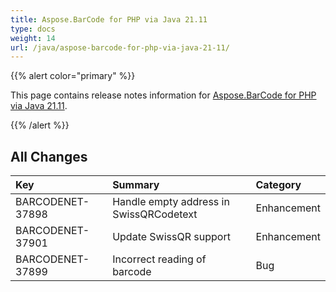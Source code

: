 ```yaml
---
title: Aspose.BarCode for PHP via Java 21.11
type: docs
weight: 14
url: /java/aspose-barcode-for-php-via-java-21-11/
---
```


{{% alert color="primary" %}} 

This page contains release notes information for [Aspose.BarCode for PHP via Java 21.11](https://downloads.aspose.com/barcode/php/new-releases/aspose.barcode-for-php-via-java-21.11/).

{{% /alert %}} 
## **All Changes**

|**Key**|**Summary**|**Category**|
| :- | :- | :- |
|BARCODENET-37898|Handle empty address in SwissQRCodetext|Enhancement|
|BARCODENET-37901|Update SwissQR support|Enhancement|
|BARCODENET-37899|Incorrect reading of barcode|Bug|